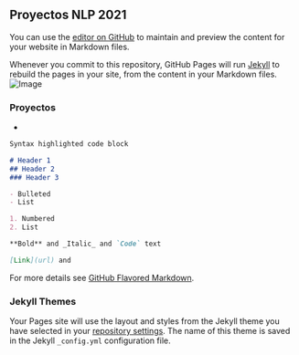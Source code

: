 ## Proyectos NLP 2021

You can use the [editor on GitHub](https://github.com/Danilo0221/NLP/edit/main/README.md) to maintain and preview the content for your website in Markdown files.

Whenever you commit to this repository, GitHub Pages will run [Jekyll](https://jekyllrb.com/) to rebuild the pages in your site, from the content in your Markdown files.
![Image](https://www.google.com/url?sa=i&url=https%3A%2F%2Fwww.memesmonkey.com%2Ftopic%2Fdata%2Bscience&psig=AOvVaw2pwCqxnxZxW4xTpIE47qMo&ust=1622595671929000&source=images&cd=vfe&ved=0CAIQjRxqFwoTCPiQjrGe9fACFQAAAAAdAAAAABAE)

### Proyectos

* 

```markdown
Syntax highlighted code block

# Header 1
## Header 2
### Header 3

- Bulleted
- List

1. Numbered
2. List

**Bold** and _Italic_ and `Code` text

[Link](url) and
```

For more details see [GitHub Flavored Markdown](https://guides.github.com/features/mastering-markdown/).

### Jekyll Themes

Your Pages site will use the layout and styles from the Jekyll theme you have selected in your [repository settings](https://github.com/Danilo0221/NLP/settings/pages). The name of this theme is saved in the Jekyll `_config.yml` configuration file.


